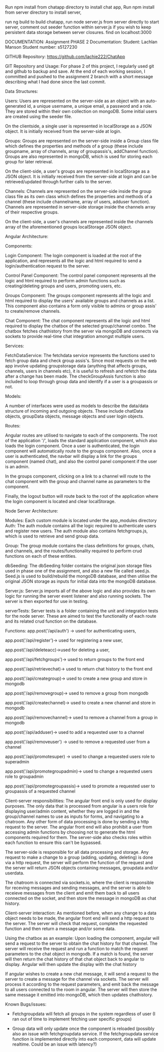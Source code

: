 Run npm install from chatapp directory to install chat app,
Run npm install from server directory to install server,

run ng build to build chatapp,
run node server.js from server directly to start server,
comment out seeder function within server.js if you wish to keep persistent data storage between server closures.
find on localhost:3000

DOCUMENTATION:
Assignment PHASE 2 Documentation:
Student: Lachlan Manson
Student number: s5127230

GITHUB Repository: https://github.com/lachie222/ChatApp


GIT Repository and Usage:
For phase 2 of this project, I regularly used git and github to backup and save. At the end of each working session, I committed and pushed to the assignment 2 branch with a short message describing what I had done since the last commit.

Data Structures:

Users:
Users are represented on the server-side as an object with an auto-generated id, a unique username, a unique email, a password and a role. They are stored within their own collection on mongoDB. Some initial users are created using the seeder file.

On the clientside, a single user is represented in localStorage as a JSON object. It is initially received from the server-side at login.

Groups:
Groups are represented on the server-side inside a Group class file which defines the properties and methods of a group (these include groupname, array of channels, array of groupassis's, addChannel function). Groups are also represented in mongoDB, which is used for storing each group for later retrieval.

On the client-side, a user's groups are represented in localStorage as a JSON object. It is initially received from the server-side at login and can be retrieved/updated through further calls to the server.

Channels:
Channels are represented on the server-side inside the group class file as its own class which defines the properties and methods of a channel (these include channelname, array of users, adduser function). Channels are represented in server-side storage inside the channels array of their respective groups.

On the client-side, a user's channels are represented inside the channels array of the aforementioned groups localStorage JSON object. 

Angular Architecture:

Components:

Login Component: The login component is loaded at the root of the application, and represents all the logic and html required to send a login/authentication request to the server. 

Control Panel Component: The control panel component represents all the logic and html required to perform admin functions such as creating/deleting groups and users, promoting users, etc.

Groups Component: The groups component represents all the logic and html required to display the users' available groups and channels as a list. This component also contains a form only visible to admins or group assis' to create/remove channels.

Chat Component: The chat component represents all the logic and html required to display the chatbox of the selected group/channel combo. The chatbox fetches chathistory from the server via mongoDB and connects via sockets to provide real-time chat integration amongst multiple users.

Services:

FetchDataService: The fetchdata service represents the functions used to fetch group data and check group assis's. Since most requests on the web app involve updating groupstorage data (anything that affects groups, channels, users in channels etc), it is useful to refresh and refetch the data after a change has been made. The checkGroupAssis function is also included to loop through group data and identify if a user is a groupassis or not.

Models:

A number of interfaces were used as models to describe the data/data structure of incoming and outgoing objects. These include chatData objects, groupData objects, message objects and user login objects.

Routes:

Angular routes are utilised to navigate to each of the components.
The root of the application '/', loads the standard application component, which also loads the login component. Once a user is authenticated, the login component will automatically route to the groups component. Also, once a user is authenticated, the navbar will display a link for the groups component (named chat), and also the control panel component if the user is an admin.

In the groups component, clicking on a link to a channel will route to the chat component with the group and channel name as parameters to the component.

Finally, the logout button will route back to the root of the application where the login component is located and clear localStorage.

Node Server Architecture:

Modules:
Each custom module is located under the app_modules directory
Auth: The auth module contains all the logic required to authenticate users and register new users. The auth module also contains fetchgroups.js, which is used to retrieve and send group data.

Group: The group module contains the class definitions for groups, chats, and channels, and the routes/functionality required to perform crud functions on each of these entities.

dbSeeding: The dbSeeding folder contains the original json storage files used in phase one of the assignment, and also a new file called seed.js. Seed.js is used to build/rebuild the mongoDB database, and then utilise the original JSON storage as inputs for initial data into the mongoDB database.

Server.js: Server.js imports all of the above logic and also provides its own logic for running the server event listener and also running sockets. The server is then exported for use in testing.

serverTests: Server tests is a folder containing the unit and integration tests for the node server. These are aimed to test the functionality of each route and its related crud function on the database.

Functions:
app.post('/api/auth') -> used for authenticating users,

app.post('/api/register')-> used for registering a new user,

app.post('/api/deleteacc)->used for deleting a user,

app.post('/api/fetchgroups')-> used to return groups to the front end

app.post('/api/retrievechat)-> used to return chat history to the front end

app.post('/api/creategroup)-> used to create a new group and store in mongodb

app.post('/api/removegroup)-> used to remove a group from mongodb

app.post('/api/createchannel)-> used to create a new channel and store in mongodb

app.post('/api/removechannel)-> used to remove a channel from a group in mongodb

app.post('/api/adduser)-> used to add a requested user to a channel

app.post('/api/removeuser') -> used to remove a requested user from a channel

app.post('/api/promotesuper) -> used to change a requested users role to superadmin

app.post('/api/promotegroupadmin)-> used to change a requested users role to groupadmin

app.post('/api/promotegroupassis)-> used to promote a requested user to groupassis of a requested channel

Client-server responsibilities:
The angular front end is only used for display purposes. The only data that is processed from angular is a users role for displaying user/admin content, whether they are logged in and the group/channel names to use as inputs for forms, and navigating to a chatroom. Any other form of data processing is done by sending a http request to the server. The angular front end will also prohibit a user from accessing admin functions by choosing not to generate the html components required for them. The server-side also checks roles within each function to ensure this can't be bypassed.

The server-side is responsible for all data processing and storage. Any request to make a change to a group (adding, updating, deleting) is done via a http request, the server will perform the function of the request and the server will return JSON objects containing messages, groupdata and/or userdata. 

The chatroom is connected via sockets.io, where the client is responsible for receving messages and sending messages, and the server is able to receieve messages from the client and emit them back to all users connected on the socket, and then store the message in mongoDB as chat history.

Client-server interaction:
As mentioned before, when any change to a data object needs to be made, the angular front end will send a http request to the server. The server will check that request, complete the requested function and then return a message and/or some data.

Using the chatbox as an example: Upon loading the component, angular will send a request to the server to obtain the chat history for that channel. The server will receive the request and run a function to match the request parameters to the chat object in mongodb. If a match is found, the server will then return the chat history of that chat object back to angular to display. Angular will then update the display with the chat history

If angular wishes to create a new chat message, it will send a request to the server to create a message for the channel via sockets. The server will process it according to the request parameters, and emit back the message to all users connected to the room in angular. The server will then store the same message it emitted into mongoDB, which then updates chathistory.


Known Bugs/issues:

-	Fetchgroupdata will fetch all groups in the system regardless of user (I ran out of time to implement fetching user specific groups)

-	Group data will only update once the component is reloaded (possibly also an issue with fetchgroupdata service. If the fetchgroupdata service function is implemented directly into each component, data will update realtime. Could be an issue with latency?)





